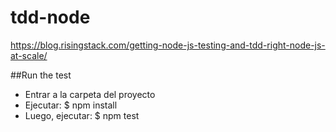 # tdd-node
https://blog.risingstack.com/getting-node-js-testing-and-tdd-right-node-js-at-scale/

##Run the test
- Entrar a la carpeta del proyecto
- Ejecutar:
$ npm install
- Luego, ejecutar:
$ npm test
